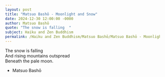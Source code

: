 ```yaml
---
layout: post
title: "Matsuo Bashō - Moonlight and Snow"
date: 2024-12-30 12:00:00 -0000
author: Matsuo Bashō
quote: "The snow is falling  "
subject: Haiku and Zen Buddhism
permalink: /Haiku and Zen Buddhism/Matsuo Bashō/Matsuo Bashō - Moonlight and Snow
---
```


The snow is falling  
And rising mountains outspread  
Beneath the pale moon.

- Matsuo Bashō
